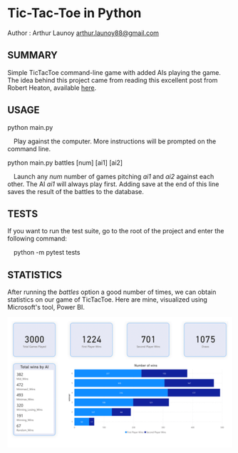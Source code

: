 # Tic-Tac-Toe in Python

Author : Arthur Launoy <arthur.launoy88@gmail.com>

## SUMMARY

Simple TicTacToe command-line game with added AIs playing the game. The idea behind this project came from reading this excellent post from Robert Heaton, available [here](https://robertheaton.com/2018/10/09/programming-projects-for-advanced-beginners-3-a/.).

## USAGE

python main.py

&emsp;Play against the computer. More instructions will be prompted on the command line.

python main.py battles [num] [ai1] [ai2]

&emsp;Launch any *num* number of games pitching *ai1* and *ai2* against each other. The AI *ai1* will always play first. Adding save at the end of this line saves the result of the battles to the database.

## TESTS

If you want to run the test suite, go to the root of the project and enter the following command:

&emsp;python -m pytest tests


## STATISTICS

After running the *battles* option a good number of times, we can obtain statistics on 
our game of TicTacToe. Here are mine, visualized using Microsoft's tool, Power BI.

<p align="center">
	<img src="Images/Statistics.png"></img>
</p>